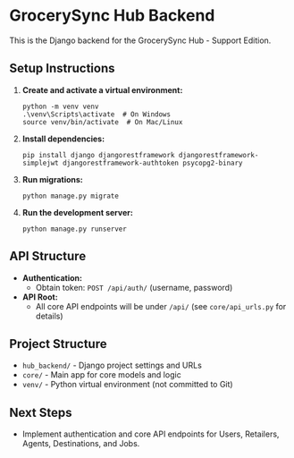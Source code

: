 # GrocerySync Hub Backend

This is the Django backend for the GrocerySync Hub - Support Edition.

## Setup Instructions

1. **Create and activate a virtual environment:**
   ```
   python -m venv venv
   .\venv\Scripts\activate  # On Windows
   source venv/bin/activate  # On Mac/Linux
   ```
2. **Install dependencies:**
   ```
   pip install django djangorestframework djangorestframework-simplejwt djangorestframework-authtoken psycopg2-binary
   ```
3. **Run migrations:**
   ```
   python manage.py migrate
   ```
4. **Run the development server:**
   ```
   python manage.py runserver
   ```

## API Structure
- **Authentication:**
  - Obtain token: `POST /api/auth/` (username, password)
- **API Root:**
  - All core API endpoints will be under `/api/` (see `core/api_urls.py` for details)

## Project Structure
- `hub_backend/` - Django project settings and URLs
- `core/` - Main app for core models and logic
- `venv/` - Python virtual environment (not committed to Git)

## Next Steps
- Implement authentication and core API endpoints for Users, Retailers, Agents, Destinations, and Jobs. 